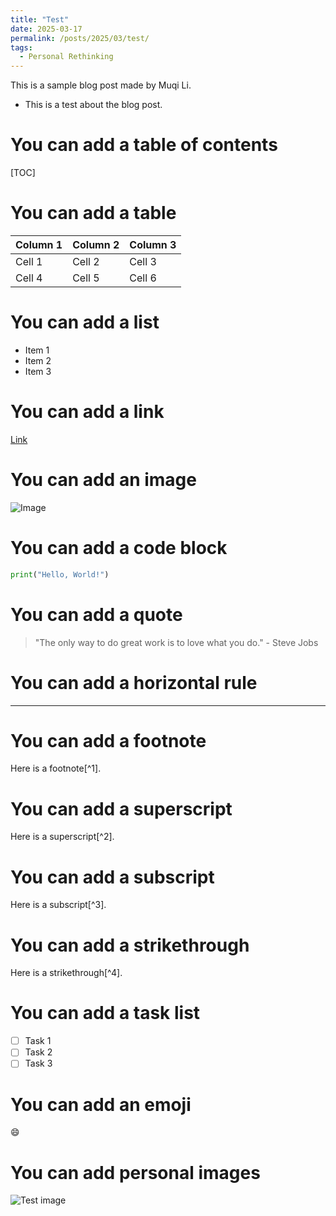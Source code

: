 ```yaml
---
title: "Test"
date: 2025-03-17
permalink: /posts/2025/03/test/
tags:
  - Personal Rethinking
---
```


This is a sample blog post made by Muqi Li.

- This is a test about the blog post.

# You can add a table of contents

[TOC]

# You can add a table

| Column 1 | Column 2 | Column 3 |
| -------- | -------- | -------- |
| Cell 1   | Cell 2   | Cell 3   |
| Cell 4   | Cell 5   | Cell 6   |


# You can add a list

- Item 1
- Item 2
- Item 3

# You can add a link

[Link](https://www.google.com)

# You can add an image

![Image](https://www.google.com/images/branding/googlelogo/1x/googlelogo_color_272x92dp.png)

# You can add a code block

```python
print("Hello, World!")
```

# You can add a quote

> "The only way to do great work is to love what you do." - Steve Jobs

# You can add a horizontal rule

---

# You can add a footnote

Here is a footnote[^1].

# You can add a superscript

Here is a superscript[^2].

# You can add a subscript

Here is a subscript[^3].

# You can add a strikethrough

Here is a strikethrough[^4].

# You can add a task list

- [ ] Task 1
- [ ] Task 2
- [ ] Task 3

# You can add an emoji

:smile:

# You can add personal images 

![Test image](https://github.com/Muqi1029/Muqi1029.github.io/tree/master/images/500x300.png)

